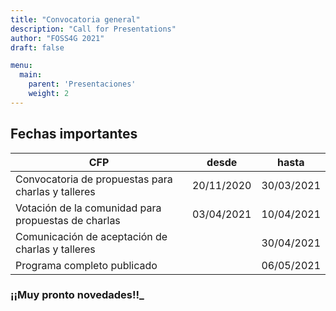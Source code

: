 ```yaml
---
title: "Convocatoria general"
description: "Call for Presentations"
author: "FOSS4G 2021"
draft: false

menu:
  main:
    parent: 'Presentaciones'
    weight: 2
---
```


## Fechas importantes
| CFP                                                 |desde       |  hasta     |
|-----------------------------------------------------|------------|------------|
|Convocatoria de propuestas para charlas y talleres   | 20/11/2020 | 30/03/2021 |                            
|Votación de la comunidad para propuestas de charlas  | 03/04/2021 | 10/04/2021 |                            
|Comunicación de aceptación de charlas y talleres     |            | 30/04/2021 |                            
|Programa completo publicado                          |            | 06/05/2021 |                                 

### **¡¡Muy pronto novedades!!_**